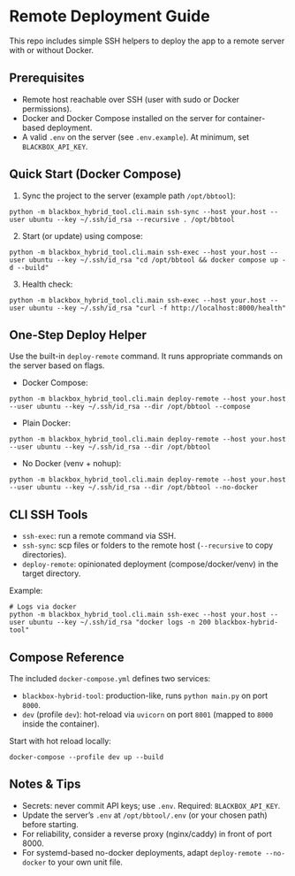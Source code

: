 # Remote Deployment Guide

This repo includes simple SSH helpers to deploy the app to a remote server with or without Docker.

## Prerequisites
- Remote host reachable over SSH (user with sudo or Docker permissions).
- Docker and Docker Compose installed on the server for container-based deployment.
- A valid `.env` on the server (see `.env.example`). At minimum, set `BLACKBOX_API_KEY`.

## Quick Start (Docker Compose)
1) Sync the project to the server (example path `/opt/bbtool`):
```
python -m blackbox_hybrid_tool.cli.main ssh-sync --host your.host --user ubuntu --key ~/.ssh/id_rsa --recursive . /opt/bbtool
```
2) Start (or update) using compose:
```
python -m blackbox_hybrid_tool.cli.main ssh-exec --host your.host --user ubuntu --key ~/.ssh/id_rsa "cd /opt/bbtool && docker compose up -d --build"
```
3) Health check:
```
python -m blackbox_hybrid_tool.cli.main ssh-exec --host your.host --user ubuntu --key ~/.ssh/id_rsa "curl -f http://localhost:8000/health"
```

## One-Step Deploy Helper
Use the built-in `deploy-remote` command. It runs appropriate commands on the server based on flags.
- Docker Compose:
```
python -m blackbox_hybrid_tool.cli.main deploy-remote --host your.host --user ubuntu --key ~/.ssh/id_rsa --dir /opt/bbtool --compose
```
- Plain Docker:
```
python -m blackbox_hybrid_tool.cli.main deploy-remote --host your.host --user ubuntu --key ~/.ssh/id_rsa --dir /opt/bbtool
```
- No Docker (venv + nohup):
```
python -m blackbox_hybrid_tool.cli.main deploy-remote --host your.host --user ubuntu --key ~/.ssh/id_rsa --dir /opt/bbtool --no-docker
```

## CLI SSH Tools
- `ssh-exec`: run a remote command via SSH.
- `ssh-sync`: scp files or folders to the remote host (`--recursive` to copy directories).
- `deploy-remote`: opinionated deployment (compose/docker/venv) in the target directory.

Example:
```
# Logs via docker
python -m blackbox_hybrid_tool.cli.main ssh-exec --host your.host --user ubuntu --key ~/.ssh/id_rsa "docker logs -n 200 blackbox-hybrid-tool"
```

## Compose Reference
The included `docker-compose.yml` defines two services:
- `blackbox-hybrid-tool`: production-like, runs `python main.py` on port `8000`.
- `dev` (profile `dev`): hot-reload via `uvicorn` on port `8001` (mapped to `8000` inside the container).

Start with hot reload locally:
```
docker-compose --profile dev up --build
```

## Notes & Tips
- Secrets: never commit API keys; use `.env`. Required: `BLACKBOX_API_KEY`.
- Update the server’s `.env` at `/opt/bbtool/.env` (or your chosen path) before starting.
- For reliability, consider a reverse proxy (nginx/caddy) in front of port 8000.
- For systemd-based no-docker deployments, adapt `deploy-remote --no-docker` to your own unit file.
